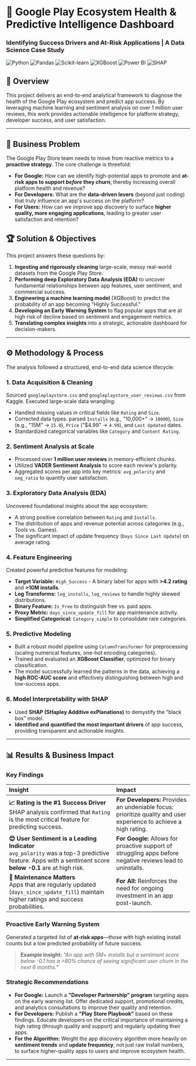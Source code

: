 
# 🚀 Google Play Ecosystem Health & Predictive Intelligence Dashboard   

### Identifying Success Drivers and At-Risk Applications | A Data Science Case Study

![Python](https://img.shields.io/badge/Python-3776AB?style=for-the-badge&logo=python&logoColor=white)
![Pandas](https://img.shields.io/badge/Pandas-2C2D72?style=for-the-badge&logo=pandas&logoColor=white)
![Scikit-learn](https://img.shields.io/badge/scikit--learn-F7931E?style=for-the-badge&logo=scikit-learn&logoColor=white)
![XGBoost](https://img.shields.io/badge/XGBoost-017CEE?style=for-the-badge&logo=xgboost&logoColor=white)
![Power BI](https://img.shields.io/badge/Power%20BI-F2C811?style=for-the-badge&logo=powerbi&logoColor=black)
![SHAP](https://img.shields.io/badge/SHAP-Explainable%20AI-8A4182?style=for-the-badge)

## 📖 Overview

This project delivers an end-to-end analytical framework to diagnose the health of the Google Play ecosystem and predict app success. By leveraging machine learning and sentiment analysis on over 1 million user reviews, this work provides actionable intelligence for platform strategy, developer success, and user satisfaction.



---

## 🎯 Business Problem

The Google Play Store team needs to move from reactive metrics to a **proactive strategy**. The core challenge is threefold:

*   **For Google:** How can we identify high-potential apps to promote and **at-risk apps to support *before* they churn**, thereby increasing overall platform health and revenue?
*   **For Developers:** What are the **data-driven levers** (beyond just coding) that truly influence an app's success on the platform?
*   **For Users:** How can we improve app discovery to surface **higher quality, more engaging applications**, leading to greater user satisfaction and retention?

## 🏆 Solution & Objectives

This project answers these questions by:

1.  **Ingesting and rigorously cleaning** large-scale, messy real-world datasets from the Google Play Store.
2.  **Performing deep Exploratory Data Analysis (EDA)** to uncover fundamental relationships between app features, user sentiment, and commercial success.
3.  **Engineering a machine learning model** (XGBoost) to predict the probability of an app becoming "Highly Successful."
4.  **Developing an Early Warning System** to flag popular apps that are at high risk of decline based on sentiment and engagement metrics.
5.  **Translating complex insights** into a strategic, actionable dashboard for decision-makers.

---

## ⚙️ Methodology & Process

The analysis followed a structured, end-to-end data science lifecycle:

### 1. Data Acquisition & Cleaning
Sourced `googleplaystore.csv` and `googleplaystore_user_reviews.csv` from Kaggle. Executed large-scale data wrangling:
- Handled missing values in critical fields like `Rating` and `Size`.
- Corrected data types: parsed `Installs` (e.g., "10,000+" → `10000`), `Size` (e.g., "15M" → `15.0`), `Price` ("$4.99" → `4.99`), and `Last Updated` dates.
- Standardized categorical variables like `Category` and `Content Rating`.

### 2. Sentiment Analysis at Scale
- Processed over **1 million user reviews** in memory-efficient chunks.
- Utilized **VADER Sentiment Analysis** to score each review's polarity.
- Aggregated scores per app into key metrics: `avg_polarity` and `neg_ratio` to quantify user satisfaction.

### 3. Exploratory Data Analysis (EDA)
Uncovered foundational insights about the app ecosystem:
- A strong positive correlation between `Rating` and `Installs`.
- The distribution of apps and revenue potential across categories (e.g., Tools vs. Games).
- The significant impact of update frequency (`Days Since Last Update`) on average rating.

### 4. Feature Engineering
Created powerful predictive features for modeling:
- **Target Variable:** `High_Success` - A binary label for apps with **>4.2 rating** and **>10M installs**.
- **Log Transforms:** `log_installs`, `log_reviews` to handle highly skewed distributions.
- **Binary Feature:** `Is_Free` to distinguish free vs. paid apps.
- **Proxy Metric:** `days_since_update_fill` for app maintenance activity.
- **Simplified Categorical:** `Category_simple` to consolidate rare categories.

### 5. Predictive Modeling
- Built a robust model pipeline using `ColumnTransformer` for preprocessing (scaling numerical features, one-hot encoding categories).
- Trained and evaluated an **XGBoost Classifier**, optimized for binary classification.
- The model successfully learned the patterns in the data, achieving a **high ROC-AUC score** and effectively distinguishing between high and low-success apps.

### 6. Model Interpretability with SHAP
- Used **SHAP (SHapley Additive exPlanations)** to demystify the "black box" model.
- **Identified and quantified the most important drivers** of app success, providing transparent and actionable insights.

---

## 📊 Results & Business Impact

### Key Findings

| Insight | Impact |
| :--- | :--- |
| **📈 Rating is the #1 Success Driver**<br>SHAP analysis confirmed that `Rating` is the most critical feature for predicting success. | **For Developers:** Provides an undeniable focus: prioritize quality and user experience to achieve a high rating. |
| **😊 User Sentiment is a Leading Indicator**<br>`avg_polarity` was a top-3 predictive feature. Apps with a sentiment score **below -0.1** are at high risk. | **For Google:** Allows for proactive support of struggling apps before negative reviews lead to uninstalls. |
| **🔄 Maintenance Matters**<br>Apps that are regularly updated (`days_since_update_fill`) maintain higher ratings and success probabilities. | **For All:** Reinforces the need for ongoing investment in an app post-launch. |

### Proactive Early Warning System
Generated a targeted list of **at-risk apps**—those with high existing install counts but a low predicted probability of future success.

> **Example Insight:** *"An app with 5M+ installs but a sentiment score below -0.1 has a >80% chance of seeing significant user churn in the next 6 months."*

### Strategic Recommendations

-   **For Google:** Launch a **"Developer Partnership" program** targeting apps on the early warning list. Offer dedicated support, promotional credits, and analytics consultations to improve their quality and retention.
-   **For Developers:** Publish a **"Play Store Playbook"** based on these findings. Educate developers on the critical importance of maintaining a high rating (through quality and support) and regularly updating their apps.
-   **For the Algorithm:** Weight the app discovery algorithm more heavily on **sentiment trends** and **update frequency**, not just raw install numbers, to surface higher-quality apps to users and improve ecosystem health.

---

